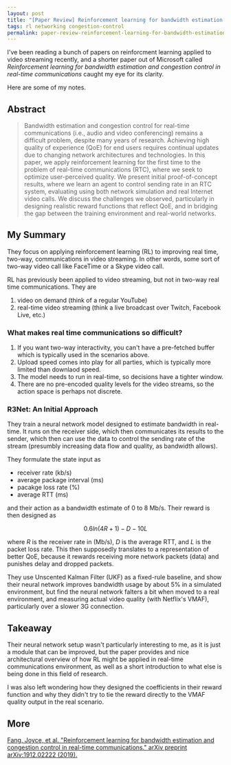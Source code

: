 ```yaml
---
layout: post
title: "[Paper Review] Reinforcement learning for bandwidth estimation and congestion control in real-time communications"
tags: rl networking congestion-control
permalink: paper-review-reinforcement-learning-for-bandwidth-estimation-and-congestion-control-in-real-time-communications
---
```


I've been reading a bunch of papers on reinforcment learning applied
to video streaming recently, and a shorter paper out of Microsoft
called *Reinforcement learning for bandwidth estimation and congestion
control in real-time communications* caught my eye for its clarity.

Here are some of my notes.

## Abstract

> Bandwidth estimation and congestion control for real-time
> communications (i.e., audio and video conferencing) remains a
> difficult problem, despite many years of research. Achieving high
> quality of experience (QoE) for end users requires continual updates
> due to changing network architectures and technologies. In this
> paper, we apply reinforcement learning for the first time to the
> problem of real-time communications (RTC), where we seek to optimize
> user-perceived quality. We present initial proof-of-concept results,
> where we learn an agent to control sending rate in an RTC system,
> evaluating using both network simulation and real Internet video
> calls. We discuss the challenges we observed, particularly in
> designing realistic reward functions that reflect QoE, and in
> bridging the gap between the training environment and real-world
> networks.

## My Summary

They focus on applying reinforcement learning (RL) to improving real
time, two-way, communications in video streaming. In other words, some
sort of two-way video call like FaceTime or a Skype video call.

RL has previously been applied to video streaming, but not in two-way real time communications. They are

1. video on demand (think of a regular YouTube)
2. real-time video streaming (think a live broadcast over Twitch, Facebook Live, etc.)

### What makes real time communications so difficult?

1. If you want two-way interactivity, you can't have a pre-fetched buffer which is typically used in the scenarios above.
2. Upload speed comes into play for all parties, which is typically more limited than downlaod speed.
3. The model needs to run in real-time, so decisions have a tighter window.
4. There are no pre-encoded quality levels for the video streams, so the action space is perhaps not discrete.

### R3Net: An Initial Approach

They train a neural network model designed to estimate bandwidth in
real-time. It runs on the receiver side, which then communicates its
results to the sender, which then can use the data to control the
sending rate of the stream (presumbly increasing data flow and
quality, as bandwidth allows).

They formulate the state input as 

* receiver rate (kb/s) 
* average package interval (ms)
* pacakge loss rate (%)
* average RTT (ms)

and their action as a bandwidth estimate of 0 to 8 Mb/s. Their reward
is then designed as

$$
0.6 ln (4R+1) - D - 10L
$$

where *R* is the receiver rate in (Mb/s), *D* is the average RTT, and
*L* is the packet loss rate. This then supposedly translates to a
representation of better QoE, because it rewards receiving more
network packets (data) and punishes delay and dropped packets.

They use Unscented Kalman Filter (UKF) as a fixed-rule baseline, and
show their neural network improves bandwidth usage by about 5% in a
simulated environment, but find the neural network falters a bit when
moved to a real environment, and measuring actual video quality (with
Netflix's VMAF), particularly over a slower 3G connection.

## Takeaway

Their neural network setup wasn't particularly interesting to me, as
it is just a module that can be improved, but the paper provides and
nice architectural overview of how RL might be applied in real-time
communications environment, as well as a short introduction to what
else is being done in this field of research. 

I was also left wondering how they designed the coefficients in their
reward function and why they didn't try to tie the reward directly to
the VMAF quality output in the real scenario.


## More

[Fang, Joyce, et al. "Reinforcement learning for bandwidth estimation and congestion control in real-time communications." arXiv preprint arXiv:1912.02222 (2019).](https://arxiv.org/pdf/1912.02222.pdf)

